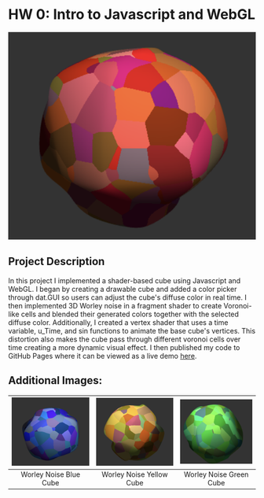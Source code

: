 # HW 0: Intro to Javascript and WebGL
![Worley Noise Cube Renders](images/Image3.png)
## Project Description
In this project I implemented a shader-based cube using Javascript and WebGL. I began by creating a drawable cube and added a color picker through dat.GUI so users can adjust the cube's diffuse color in real time. I then implemented 3D Worley noise in a fragment shader to create Voronoi-like cells and blended their generated colors together with the selected diffuse color. Additionally, I created a vertex shader that uses a time variable, u_Time, and sin functions to animate the base cube's vertices. This distortion also makes the cube pass through different voronoi cells over time creating a more dynamic visual effect. I then published my code to GitHub Pages where it can be viewed as a live demo [here](https://mhedlund7.github.io/hw00-intro-base/).

## Additional Images:
|![Worley Noise Cube Renders](images/Image2.png)|![Worley Noise Cube Renders](images/Image1.png)|![Worley Noise Cube Renders](images/Image4.png)|
|:--:|:--:|:--:|
|Worley Noise Blue Cube|Worley Noise Yellow Cube|Worley Noise Green Cube|